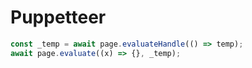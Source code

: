 # Puppetteer

```javascript
const _temp = await page.evaluateHandle(() => temp);
await page.evaluate((x) => {}, _temp);
```